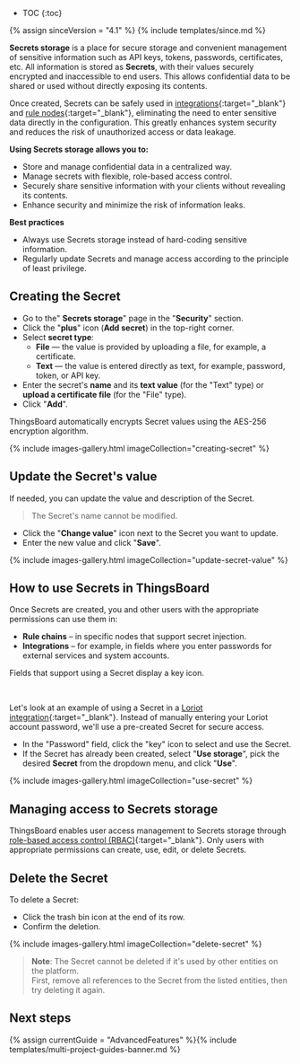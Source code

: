 * TOC
{:toc}

{% assign sinceVersion = "4.1" %}
{% include templates/since.md %}

**Secrets storage** is a place for secure storage and convenient management of sensitive information such as API keys, tokens, passwords, certificates, etc.
All information is stored as **Secrets**, with their values securely encrypted and inaccessible to end users.
This allows confidential data to be shared or used without directly exposing its contents.

Once created, Secrets can be safely used in [integrations](/docs/user-guide/integrations/){:target="_blank"} and [rule nodes](/docs/{{docsPrefix}}user-guide/rule-engine-2-0/overview/#rule-node){:target="_blank"}, eliminating the need to enter sensitive data directly in the configuration. This greatly enhances system security and reduces the risk of unauthorized access or data leakage.

**Using Secrets storage allows you to:**
- Store and manage confidential data in a centralized way.
- Manage secrets with flexible, role-based access control.
- Securely share sensitive information with your clients without revealing its contents.
- Enhance security and minimize the risk of information leaks.

**Best practices**

- Always use Secrets storage instead of hard-coding sensitive information.
- Regularly update Secrets and manage access according to the principle of least privilege.

## Creating the Secret

- Go to the" **Secrets storage**" page in the "**Security**" section.
- Click the "**plus**" icon (**Add secret**) in the top-right corner.
- Select **secret type**:
  - **File** — the value is provided by uploading a file, for example, a certificate.
  - **Text** — the value is entered directly as text, for example, password, token, or API key.
- Enter the secret&#39;s **name** and its **text value** (for the "Text" type) or **upload a certificate file** (for the "File" type).
- Click "**Add**".

ThingsBoard automatically encrypts Secret values using the AES-256 encryption algorithm.

{% include images-gallery.html imageCollection="creating-secret" %}

## Update the Secret's value

If needed, you can update the value and description of the Secret. 
> The Secret&#39;s name cannot be modified.

- Click the "**Change value**" icon next to the Secret you want to update.
- Enter the new value and click "**Save**".

{% include images-gallery.html imageCollection="update-secret-value" %}

## How to use Secrets in ThingsBoard

Once Secrets are created, you and other users with the appropriate permissions can use them in:
- **Rule chains** – in specific nodes that support secret injection.
- **Integrations** – for example, in fields where you enter passwords for external services and system accounts.

Fields that support using a Secret display a key icon.

<object width="35%" data="/images/user-guide/security/secrets-storage/password.png"></object> 

<br>

Let&#39;s look at an example of using a Secret in a [Loriot integration](/docs/user-guide/integrations/loriot/){:target="_blank"}. Instead of manually entering your Loriot account password, we&#39;ll use a pre-created Secret for secure access.

- In the "Password" field, click the "key" icon to select and use the Secret.
- If the Secret has already been created, select "**Use storage**", pick the desired **Secret** from the dropdown menu, and click "**Use**".

{% include images-gallery.html imageCollection="use-secret" %}

## Managing access to Secrets storage

ThingsBoard enables user access management to Secrets storage through [role-based access control (RBAC)](/docs/{{docsPrefix}}user-guide/rbac/){:target="_blank"}.
Only users with appropriate permissions can create, use, edit, or delete Secrets.

## Delete the Secret

To delete a Secret:
- Click the trash bin icon at the end of its row.
- Confirm the deletion.

{% include images-gallery.html imageCollection="delete-secret" %}

> **Note**: The Secret cannot be deleted if it&#39;s used by other entities on the platform.   
First, remove all references to the Secret from the listed entities, then try deleting it again.

<object width="70%" data="/images/user-guide/security/secrets-storage/delete-secret-3-pe.png"></object>

## Next steps

{% assign currentGuide = "AdvancedFeatures" %}{% include templates/multi-project-guides-banner.md %}